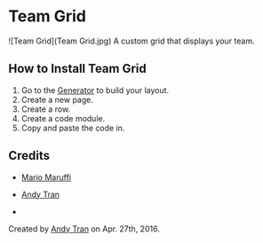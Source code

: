 # Team Grid
![Team Grid](Team Grid.jpg)
A custom grid that displays your team.

## How to Install Team Grid
1. Go to the [Generator](http://codepen.io/team/elegantthemes/pen/vGVpKV/) to build your layout.
2. Create a new page.
3. Create a row.
4. Create a code module.
5. Copy and paste the code in.

## Credits
- [Mario Maruffi](https://dribbble.com/MarioMaruffi)
- [Andy Tran](http://codepen.io/andytran/)

-
Created by [Andy Tran](http://andytran.me) on Apr. 27th, 2016.